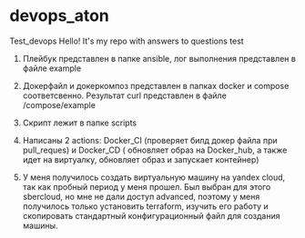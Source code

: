 # devops_aton
Test_devops
Hello!
It's my repo with answers to questions test

1) Плейбук представлен в папке ansible, лог выполнения представлен в файле  example

2) Докерфайл и докеркомпоз представлен в папках docker и compose соответсвенно. Результат curl представлен в файле /compose/example

3) Скрипт лежит в папке scripts

4) Написаны 2 actions: Docker_CI (проверяет билд докер файла при pull_reques) и Docker_CD ( обновляет образ на Docker_hub, а также идет на виртуалку, обновляет образ и запускает контейнер)

5) У меня получилось создать виртуальную машину на yandex cloud, так как пробный период у меня прошел. Был выбран для этого sbercloud, но мне не дали доступ advanced,
поэтому у меня получилось только установить terraform, изучить его работу и скопировать стандартный конфигурационный файл для создания машины.

